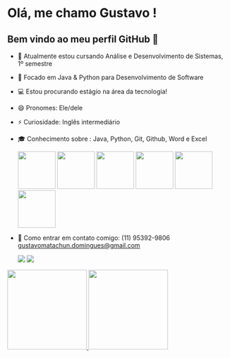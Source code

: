 # Olá, me chamo Gustavo ! 
## Bem vindo ao meu perfil GitHub 👋



- 🔭 Atualmente estou cursando Análise e Desenvolvimento de Sistemas, 1º semestre
- 🌱 Focado em Java & Python para Desenvolvimento de Software
- 💻 Estou procurando estágio na área da tecnologia!
- 😄 Pronomes: Ele/dele
- ⚡ Curiosidade: Inglês intermediário
- 🎓 Conhecimento sobre : Java, Python, Git, Github, Word e Excel

  

  <img src="https://cdn.jsdelivr.net/gh/devicons/devicon@latest/icons/html5/html5-plain.svg" 
           width = "85" height = "85" /> <img src="https://cdn.jsdelivr.net/gh/devicons/devicon@latest/icons/css3/css3-plain.svg"
           width= "85" height= "85" /> 
     <img src="https://cdn.jsdelivr.net/gh/devicons/devicon@latest/icons/javascript/javascript-plain.svg" 
           width = "85" height = "85" /> 
       <img src="https://cdn.jsdelivr.net/gh/devicons/devicon@latest/icons/python/python-plain.svg" 
           width = "85" height = "85" />
      <img src="https://cdn.jsdelivr.net/gh/devicons/devicon@latest/icons/git/git-original.svg" width = "85" height = "85" /> 
      <img src="https://cdn.jsdelivr.net/gh/devicons/devicon@latest/icons/github/github-original.svg"  width = "85" height = "85" />  

 - 📱 Como entrar em contato comigo: (11) 95392-9806
   gustavomatachun.domingues@gmail.com
   

    <a href="https://instagram.com/yzgtavo" target="_blank"><img loading="lazy" src="https://img.shields.io/badge/-Instagram-%23E4405F?style=for-the-badge&logo=instagram&logoColor=white" target="_blank"></a> <a href="https://www.linkedin.com/in/gustavo-matachun-922b29271" target="_blank"><img loading="lazy" src="https://img.shields.io/badge/-LinkedIn-%230077B5?style=for-the-badge&logo=linkedin&logoColor=white" target="_blank"></a>

   <div>
<a href="https://github.com/GustavoMD07">
<img loading="lazy" height="180em" src="https://github-readme-stats.vercel.app/api/top-langs/?username=GustavoMD07&layout=compact&langs_count=7&theme=dracula"/>
<img loading="lazy" height="180em" src="https://github-readme-stats.vercel.app/api?username=GustavoMD07&show_icons=true&theme=dracula&include_all_commits=true&count_private=true"/>
</div>
            
          
          

